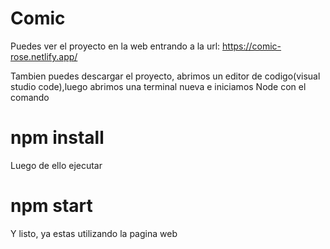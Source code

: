 # Comic
Puedes ver el proyecto en la web entrando a la url: https://comic-rose.netlify.app/

Tambien puedes descargar el proyecto, abrimos un editor de codigo(visual studio code),luego abrimos una terminal nueva e iniciamos Node con el comando 
# npm install 
Luego de ello ejecutar 
# npm start

Y listo, ya estas utilizando la pagina web 
